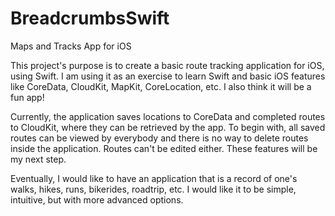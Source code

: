 # BreadcrumbsSwift
Maps and Tracks App for iOS

This project's purpose is to create a basic route tracking application for iOS, using Swift.  I am using it as an exercise to learn Swift and basic iOS features like CoreData, CloudKit, MapKit, CoreLocation, etc.  I also think it will be a fun app!

Currently, the application saves locations to CoreData and completed routes to CloudKit, where they can be retrieved by the app.  To begin with, all saved routes can be viewed by everybody and there is no way to delete routes inside the application.  Routes can't be edited either.  These features will be my next step.

Eventually, I would like to have an application that is a record of one's walks, hikes, runs, bikerides, roadtrip, etc.  I would like it to be simple, intuitive, but with more advanced options.
